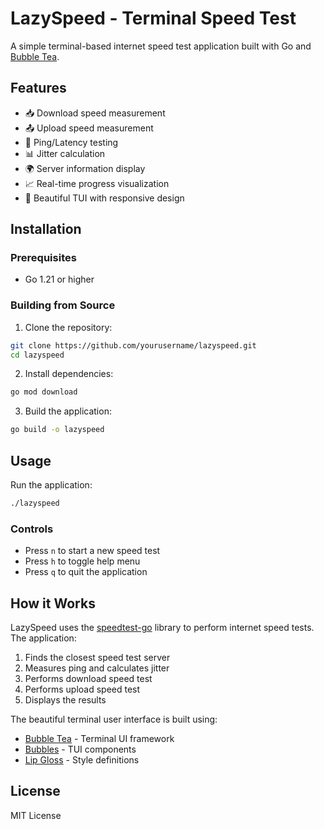 # LazySpeed - Terminal Speed Test

A simple terminal-based internet speed test application built with Go and [Bubble Tea](https://github.com/charmbracelet/bubbletea).

## Features

- 📥 Download speed measurement
- 📤 Upload speed measurement
- 🔄 Ping/Latency testing
- 📊 Jitter calculation
- 🌍 Server information display
- 📈 Real-time progress visualization
- 🎨 Beautiful TUI with responsive design

## Installation

### Prerequisites

- Go 1.21 or higher

### Building from Source

1. Clone the repository:
```bash
git clone https://github.com/yourusername/lazyspeed.git
cd lazyspeed
```

2. Install dependencies:
```bash
go mod download
```

3. Build the application:
```bash
go build -o lazyspeed
```

## Usage

Run the application:
```bash
./lazyspeed
```

### Controls

- Press `n` to start a new speed test
- Press `h` to toggle help menu
- Press `q` to quit the application

## How it Works

LazySpeed uses the [speedtest-go](https://github.com/showwin/speedtest-go) library to perform internet speed tests. The application:

1. Finds the closest speed test server
2. Measures ping and calculates jitter
3. Performs download speed test
4. Performs upload speed test
5. Displays the results

The beautiful terminal user interface is built using:
- [Bubble Tea](https://github.com/charmbracelet/bubbletea) - Terminal UI framework
- [Bubbles](https://github.com/charmbracelet/bubbles) - TUI components
- [Lip Gloss](https://github.com/charmbracelet/lipgloss) - Style definitions

## License

MIT License